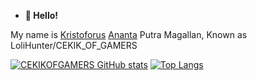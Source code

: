 - **👋 Hello!**

My name is [Kristoforus](https://id.wikipedia.org/wiki/Kristoforus) [Ananta](https://www.tentangnama.com/arti-nama/ananta/) Putra Magallan, Known as LoliHunter/CEKIK_OF_GAMERS 

[![CEKIKOFGAMERS GitHub stats](https://github-readme-stats.vercel.app/api?username=CEKIKOFGAMERS)](https://github.com/CEKIKOFGAMERS)
[![Top Langs](https://github-readme-stats.vercel.app/api/top-langs/?username=CEKIKOFGAMERS&layout=compact&langs_count=10)](https://github.com/anuraghazra/github-readme-stats)
